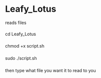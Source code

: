 # Leafy_Lotus
reads files
####
cd Leafy_Lotus 
###
###
chmod +x script.sh 
###
sudo ./script.sh
###
then type what file you want it to read to you
